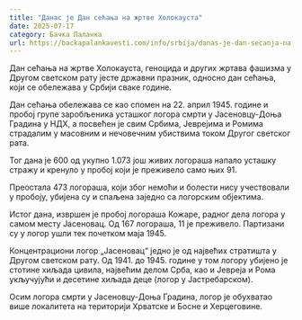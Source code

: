 ```yaml
---
title: "Данас је Дан сећања на жртве Холокауста"
date: 2025-07-17
category: Бачка Паланка
url: https://backapalankavesti.com/info/srbija/danas-je-dan-secanja-na-zrtve-holokausta/
---
```


Дан сећања на жртве Холокауста, геноцида и других жртава фашизма у Другом светском рату јесте државни празник, односно дан сећања, који се обележава у Србији сваке године.

Дан сећања обележава се као спомен на 22. април 1945. године и пробој групе заробљеника усташког логора смрти у Јасеновцу-Доња Градина у НДХ, а посвећен је свим Србима, Јеврејима и Ромима страдалим у масовним и нечовечним убиствима током Другог светског рата.

Тог дана је 600 од укупно 1.073 још живих логораша напало усташку стражу и кренуло у пробој који је преживело само њих 91.

Преостала 473 логораша, који због немоћи и болести нису учествовали у пробоју, убијена су и спаљена заједно са логорским објектима.

Истог дана, извршен је пробој логораша Кожаре, радног дела логора у самом месту Јасеновац. Од 167 логораша, 11 је преживело. Партизани су у логор ушли тек почетком маја 1945.

Концентрациони логор „Јасеновац“ једно је од највећих стратишта у Другом светском рату. Од 1941. до 1945. године у том логору убијено је стотине хиљада цивила, највећим делом Срба, као и Јевреја и Рома укључујући и десетине хиљада деце (логор у Јастребарском).

Осим логора смрти у Јасеновцу-Доња Градина, логор је обухватао више локалитета на територији Хрватске и Босне и Херцеговине.
